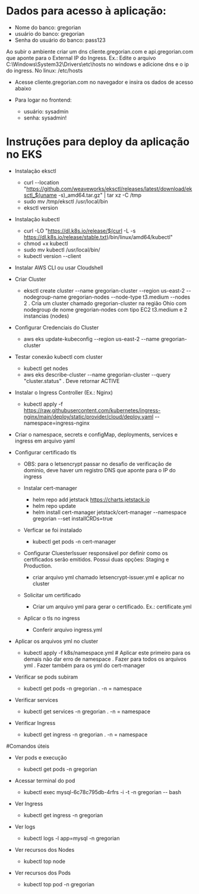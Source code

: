 # Dados para acesso à aplicação:
- Nome do banco: gregorian
- usuário do banco: gregorian
- Senha do usuário do banco: pass123

Ao subir o ambiente criar um dns cliente.gregorian.com e api.gregorian.com que aponte para o External IP do Ingress.
Ex.: Edite o arquivo C:\Windows\System32\Drivers\etc\hosts no windows e adicione  dns e o ip do ingress. No linux: /etc/hosts

- Acesse cliente.gregorian.com no navegador e insira os dados de acesso abaixo

- Para logar no frontend:
  * usuário: sysadmin
  * senha: sysadmin!

# Instruções para deploy da aplicação no EKS

- Instalação eksctl
  * curl --location "https://github.com/weaveworks/eksctl/releases/latest/download/eksctl_$(uname -s)_amd64.tar.gz" | tar xz -C /tmp
  * sudo mv /tmp/eksctl /usr/local/bin
  * eksctl version

- Instalação kubectl
  * curl -LO "https://dl.k8s.io/release/$(curl -L -s https://dl.k8s.io/release/stable.txt)/bin/linux/amd64/kubectl"
  * chmod +x kubectl
  * sudo mv kubectl /usr/local/bin/
  * kubectl version --client

- Instalar AWS CLI ou usar Cloudshell

- Criar Cluster
  * eksctl create cluster --name gregorian-cluster --region us-east-2 --nodegroup-name gregorian-nodes --node-type t3.medium --nodes 2
  . Cria um cluster chamado gregorian-cluster na região Ohio com nodegroup de nome gregorian-nodes com tipo EC2 t3.medium e 2 instancias (nodes)

- Configurar Credenciais do Cluster
  * aws eks update-kubeconfig --region us-east-2 --name gregorian-cluster

- Testar conexão kubectl com cluster
  * kubectl get nodes
  * aws eks describe-cluster --name gregorian-cluster --query "cluster.status"
   . Deve retornar ACTIVE

- Instalar o Ingress Controller (Ex.: Nginx)
  * kubectl apply -f https://raw.githubusercontent.com/kubernetes/ingress-nginx/main/deploy/static/provider/cloud/deploy.yaml --namespace=ingress-nginx

- Criar o namespace, secrets e configMap, deployments, services e ingress em arquivo yaml

- Configurar certificado tls
  - OBS: para o letsencrypt passar no desafio de verificação de dominio, deve haver um registro DNS que aponte para o IP do ingress

  - Instalar cert-manager
    * helm repo add jetstack https://charts.jetstack.io
    * helm repo update
    * helm install cert-manager jetstack/cert-manager --namespace gregorian --set installCRDs=true
  - Verficar se foi instalado
    * kubectl get pods -n cert-manager
  - Configurar CluesterIssuer responsável por definir como os certificados serão emitidos. Possui duas opções: Staging e Production.
    * criar arquivo yml chamado letsencrypt-issuer.yml e aplicar no cluster
  - Solicitar um certificado
    * Criar um arquivo yml para gerar o certificado. Ex.: certificate.yml
  - Aplicar o tls no ingress
    * Conferir arquivo ingress.yml


- Aplicar os arquivos yml no cluster
  * kubectl apply -f k8s/namespace.yml # Aplicar este primeiro para os demais não dar erro de namespace
   . Fazer para todos os arquivos yml
   . Fazer também para os yml do cert-manager

- Verificar se pods subiram
  * kubectl get pods -n gregorian
   . -n = namespace

- Verificar services
  * kubectl get services -n gregorian
   . -n = namespace

- Verificar Ingress
  * kubectl get ingress -n gregorian
   . -n = namespace


#Comandos úteis
- Ver pods e execução
  * kubectl get pods -n gregorian

- Acessar terminal do pod
  * kubectl exec mysql-6c78c795db-4rfrs -i -t -n gregorian -- bash

- Ver Ingress
  * kubectl get ingress -n gregorian

- Ver logs
  * kubectl logs -l app=mysql -n gregorian

- Ver recursos dos Nodes
  * kubectl top node

- Ver recursos dos Pods
  * kubectl top pod -n gregorian